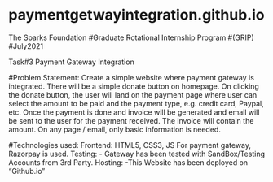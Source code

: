 # paymentgetwayintegration.github.io

The Sparks Foundation
#Graduate Rotational Internship Program
#(GRIP)
#July2021

Task#3 Payment Gateway Integration


#Problem Statement:
Create a simple website where payment gateway is integrated.
There will be a simple donate button on homepage. On clicking the donate button, the user will land on the payment page where user can select the amount to be paid and the payment type, e.g. credit card, Paypal, etc.
Once the payment is done and invoice will be generated and email will be sent to the user for the payment received. The invoice will contain the amount.
On any page / email, only basic information is needed.

#Technologies used:
Frontend: HTML5, CSS3, JS
For payment gateway, Razorpay is used.
Testing: - Gateway has been tested with SandBox/Testing Accounts from 3rd Party.
Hosting: -This Website has been deployed on “Github.io”
